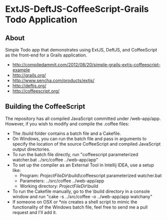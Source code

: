 # ExtJS-DeftJS-CoffeeScript-Grails Todo Application

## About

Simple Todo app that demonstrates using ExtJS, DeftJS, and CoffeeScript as the front-end for a Grails application.

* http://compiledammit.com/2012/08/20/simple-grails-extjs-coffeescript-example
* http://grails.org/
* http://www.sencha.com/products/extjs/
* http://deftjs.org/
* http://coffeescript.org/

## Building the CoffeeScript

The repository has all compiled JavaScript committed under /web-app/app. However, if you wish to modify and compile the .coffee files:

* The /build folder contains a batch file and a Cakefile.
* On Windows, you can run the batch file and pass in arguments to specify the location of the source CoffeeScript and compiled JavaScript output directories.
* To run the batch file directly, run "coffeescript parameterized watcher.bat ../src/coffee ../web-app/app"
* To set up the compiler as an External Tool in Intellij IDEA, use a setup like:
    * Program: $ProjectFileDir$\build\coffeescript parameterized watcher.bat
    * Parameters: ../src/coffee ../web-app/app
    * Working directory: $ProjectFileDir$\build
* To run the Cakefile manually, go to the \build directory in a console window and run "cake -s ../src/coffee -o ../web-app/app watchany"
* If someone on OSX or *nix creates a shell script to mimic the functionality of the Windows batch file, feel free to send me a pull request and I'll add it.
